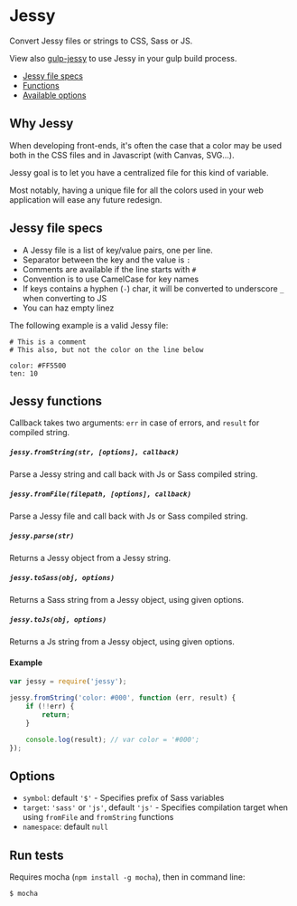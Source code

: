 Jessy
=====

Convert Jessy files or strings to CSS, Sass or JS.

View also [gulp-jessy](https://github.com/Ulflander/gulp-jessy) to use Jessy in
your gulp build process.

- [Jessy file specs](#jessy-file-specs)
- [Functions](#jessy-functions)
- [Available options](#options)


## Why Jessy

When developing front-ends, it's often the case that a color may be used both
in the CSS files and in Javascript (with Canvas, SVG...).

Jessy goal is to let you have a centralized file for this kind of variable.

Most notably, having a unique file for all the colors used in your web 
application will ease any future redesign.


## Jessy file specs

- A Jessy file is a list of key/value pairs, one per line.
- Separator between the key and the value is `:`
- Comments are available if the line starts with `#`
- Convention is to use CamelCase for key names
- If keys contains a hyphen (`-`) char, it will be converted to underscore `_` when converting to JS
- You can haz empty linez

The following example is a valid Jessy file:

```
# This is a comment
# This also, but not the color on the line below

color: #FF5500
ten: 10
```


## Jessy functions

Callback takes two arguments: `err` in case of errors, and `result` for compiled string.

##### `jessy.fromString(str, [options], callback)`

Parse a Jessy string and call back with Js or Sass compiled string.

##### `jessy.fromFile(filepath, [options], callback)`

Parse a Jessy file and call back with Js or Sass compiled string.

##### `jessy.parse(str)`

Returns a Jessy object from a Jessy string.

##### `jessy.toSass(obj, options)`

Returns a Sass string from a Jessy object, using given options.

##### `jessy.toJs(obj, options)`

Returns a Js string from a Jessy object, using given options.

#### Example

```js
var jessy = require('jessy');

jessy.fromString('color: #000', function (err, result) {
    if (!!err) {
        return;
    }

    console.log(result); // var color = '#000';
});

```

## Options

- `symbol`: default `'$'` - Specifies prefix of Sass variables
- `target`: `'sass'` or `'js'`, default `'js'` - Specifies compilation target when using `fromFile` and `fromString` functions
- `namespace`: default `null`

## Run tests

Requires mocha (`npm install -g mocha`), then in command line:

```
$ mocha
```